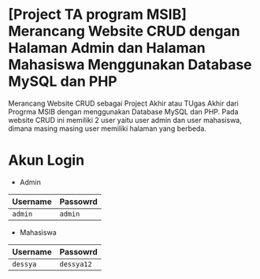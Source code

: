 # [Project TA program MSIB] Merancang Website CRUD dengan Halaman Admin dan Halaman Mahasiswa Menggunakan Database MySQL dan PHP

Merancang Website CRUD sebagai Project Akhir atau TUgas Akhir dari Progrma MSIB dengan menggunakan Database MySQL dan PHP. Pada website CRUD ini memiliki 2 user yaitu user admin dan user mahasiswa, dimana masing masing user memiliki halaman yang berbeda.
 
 # Akun Login 
 
- Admin
  
| Username      | Passowrd      | 
| ------------- | ------------- |
| `admin`       | `admin`       |

- Mahasiswa
  
| Username      | Passowrd      | 
| ------------- | ------------- |
| `dessya`      | `dessya12`    |

